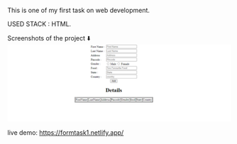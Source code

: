 This is one of my first task on web development.

USED STACK : HTML.

Screenshots of the project ⬇️
![](html-form.png)

live demo: https://formtask1.netlify.app/
